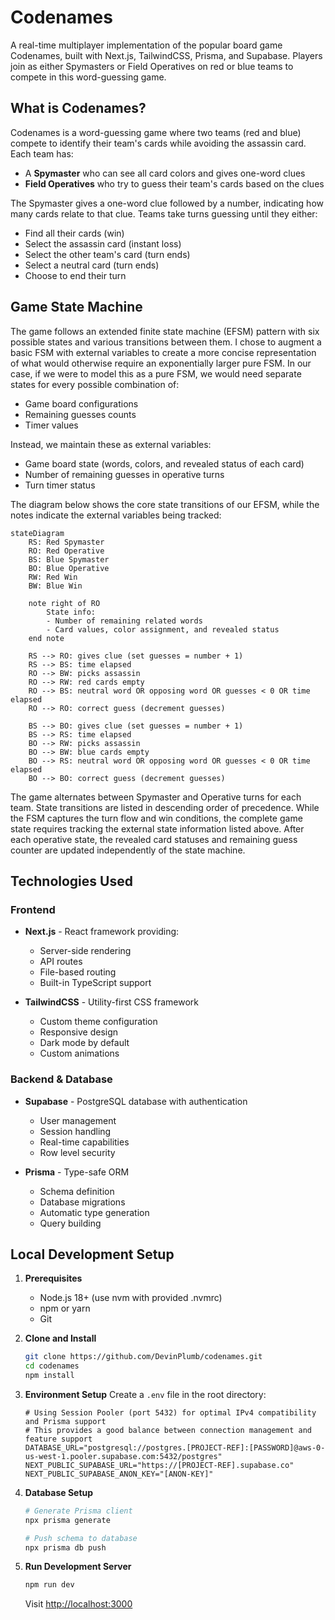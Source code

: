 # Codenames

A real-time multiplayer implementation of the popular board game Codenames, built with Next.js, TailwindCSS, Prisma, and Supabase. Players join as either Spymasters or Field Operatives on red or blue teams to compete in this word-guessing game.

## What is Codenames?

Codenames is a word-guessing game where two teams (red and blue) compete to identify their team's cards while avoiding the assassin card. Each team has:

- A **Spymaster** who can see all card colors and gives one-word clues
- **Field Operatives** who try to guess their team's cards based on the clues

The Spymaster gives a one-word clue followed by a number, indicating how many cards relate to that clue. Teams take turns guessing until they either:
- Find all their cards (win)
- Select the assassin card (instant loss)
- Select the other team's card (turn ends)
- Select a neutral card (turn ends)
- Choose to end their turn

## Game State Machine

The game follows an extended finite state machine (EFSM) pattern with six possible states and various transitions between them. I chose to augment a basic FSM with external variables to create a more concise representation of what would otherwise require an exponentially larger pure FSM. In our case, if we were to model this as a pure FSM, we would need separate states for every possible combination of:
- Game board configurations
- Remaining guesses counts
- Timer values

Instead, we maintain these as external variables:
- Game board state (words, colors, and revealed status of each card)
- Number of remaining guesses in operative turns
- Turn timer status

The diagram below shows the core state transitions of our EFSM, while the notes indicate the external variables being tracked:

```mermaid
stateDiagram
    RS: Red Spymaster
    RO: Red Operative
    BS: Blue Spymaster
    BO: Blue Operative
    RW: Red Win
    BW: Blue Win

    note right of RO
        State info:
        - Number of remaining related words
        - Card values, color assignment, and revealed status
    end note

    RS --> RO: gives clue (set guesses = number + 1)
    RS --> BS: time elapsed
    RO --> BW: picks assassin
    RO --> RW: red cards empty
    RO --> BS: neutral word OR opposing word OR guesses < 0 OR time elapsed
    RO --> RO: correct guess (decrement guesses)

    BS --> BO: gives clue (set guesses = number + 1)
    BS --> RS: time elapsed
    BO --> RW: picks assassin
    BO --> BW: blue cards empty
    BO --> RS: neutral word OR opposing word OR guesses < 0 OR time elapsed
    BO --> BO: correct guess (decrement guesses)
```

The game alternates between Spymaster and Operative turns for each team. State transitions are listed in descending order of precedence. While the FSM captures the turn flow and win conditions, the complete game state requires tracking the external state information listed above. After each operative state, the revealed card statuses and remaining guess counter are updated independently of the state machine.

## Technologies Used

### Frontend
- **Next.js** - React framework providing:
  - Server-side rendering
  - API routes
  - File-based routing
  - Built-in TypeScript support

- **TailwindCSS** - Utility-first CSS framework
  - Custom theme configuration
  - Responsive design
  - Dark mode by default
  - Custom animations

### Backend & Database
- **Supabase** - PostgreSQL database with authentication
  - User management
  - Session handling
  - Real-time capabilities
  - Row level security

- **Prisma** - Type-safe ORM
  - Schema definition
  - Database migrations
  - Automatic type generation
  - Query building

## Local Development Setup

1. **Prerequisites**
   - Node.js 18+ (use nvm with provided .nvmrc)
   - npm or yarn
   - Git

2. **Clone and Install**
   ```bash
   git clone https://github.com/DevinPlumb/codenames.git
   cd codenames
   npm install
   ```

3. **Environment Setup**
   Create a `.env` file in the root directory:
   ```env
   # Using Session Pooler (port 5432) for optimal IPv4 compatibility and Prisma support
   # This provides a good balance between connection management and feature support
   DATABASE_URL="postgresql://postgres.[PROJECT-REF]:[PASSWORD]@aws-0-us-west-1.pooler.supabase.com:5432/postgres"
   NEXT_PUBLIC_SUPABASE_URL="https://[PROJECT-REF].supabase.co"
   NEXT_PUBLIC_SUPABASE_ANON_KEY="[ANON-KEY]"
   ```

4. **Database Setup**
   ```bash
   # Generate Prisma client
   npx prisma generate
   
   # Push schema to database
   npx prisma db push
   ```

5. **Run Development Server**
   ```bash
   npm run dev
   ```

   Visit [http://localhost:3000](http://localhost:3000)
